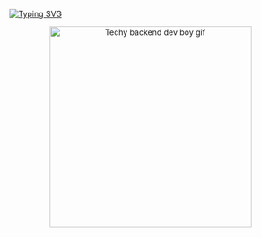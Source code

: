 [![Typing SVG](https://readme-typing-svg.demolab.com?font=Fira+Code&size=38&duration=4000&pause=1000&background=FF903200&center=true&vCenter=true&width=900&lines=Hi+there+I'm+Rodrigo.;Computer+Scientist+%7C+Backend+Developer)](https://git.io/typing-svg)

<p align="center">
  <img src="https://media0.giphy.com/media/v1.Y2lkPTc5MGI3NjExNHA3b2dzNjhqYmMwdGZlNWc4MXB6dGZwMXQzNWJndWw2N256cGJ6NyZlcD12MV9pbnRlcm5hbF9naWZfYnlfaWQmY3Q9Zw/cFdHXXm5GhJsc/giphy.gif" width="360" alt="Techy backend dev boy gif"/>
</p>


<!--
**rodrigoavilaCS/rodrigoavilaCS** is a ✨ _special_ ✨ repository because its `README.md` (this file) appears on your GitHub profile.

Here are some ideas to get you started:

- 🔭 I’m currently working on ...
- 🌱 I’m currently learning ...
- 👯 I’m looking to collaborate on ...
- 🤔 I’m looking for help with ...
- 💬 Ask me about ...
- 📫 How to reach me: ...
- 😄 Pronouns: ...
- ⚡ Fun fact: ...
-->

